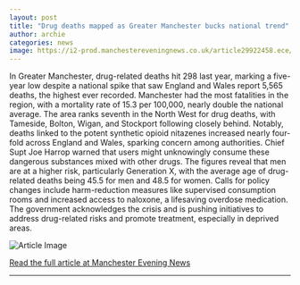 ```yaml
---
layout: post
title: "Drug deaths mapped as Greater Manchester bucks national trend"
author: archie
categories: news
image: https://i2-prod.manchestereveningnews.co.uk/article29922458.ece/ALTERNATES/s1200/1_yellow-pillsJPG.jpg
---
```

In Greater Manchester, drug-related deaths hit 298 last year, marking a five-year low despite a national spike that saw England and Wales report 5,565 deaths, the highest ever recorded. Manchester had the most fatalities in the region, with a mortality rate of 15.3 per 100,000, nearly double the national average. The area ranks seventh in the North West for drug deaths, with Tameside, Bolton, Wigan, and Stockport following closely behind. Notably, deaths linked to the potent synthetic opioid nitazenes increased nearly four-fold across England and Wales, sparking concern among authorities. Chief Supt Joe Harrop warned that users might unknowingly consume these dangerous substances mixed with other drugs. The figures reveal that men are at a higher risk, particularly Generation X, with the average age of drug-related deaths being 45.5 for men and 48.5 for women. Calls for policy changes include harm-reduction measures like supervised consumption rooms and increased access to naloxone, a lifesaving overdose medication. The government acknowledges the crisis and is pushing initiatives to address drug-related risks and promote treatment, especially in deprived areas.

![Article Image](https://i2-prod.manchestereveningnews.co.uk/article29922458.ece/ALTERNATES/s1200/1_yellow-pillsJPG.jpg)

[Read the full article at Manchester Evening News](https://www.manchestereveningnews.co.uk/news/greater-manchester-news/drug-deaths-mapped-greater-manchester-32719198)

---
